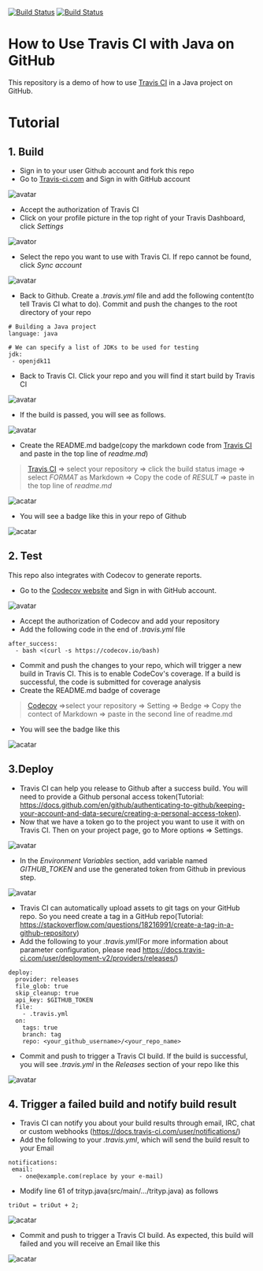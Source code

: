 [![Build Status](https://travis-ci.com/LiuShengping0718/Travis_CI_Tutorial.svg?branch=main)](https://travis-ci.com/LiuShengping0718/Travis_CI_Tutorial)
[![Build Status](https://travis-ci.com/LiuShengping0718/Travis_CI_Tutorial.svg?branch=main)](https://travis-ci.com/LiuShengping0718/Travis_CI_Tutorial)
# How to Use Travis CI with Java on GitHub
This repository is a demo of how to use [Travis CI](https://docs.travis-ci.com/) in a Java project on GitHub.

# Tutorial
## 1. Build
* Sign in to your user Github account and fork this repo
* Go to [Travis-ci.com](https://travis-ci.com/) and Sign in with GitHub account

![avatar](https://github.com/kreattang/TravisCI_Java/blob/main/img/20210529151710.png)

* Accept the authorization of Travis CI
* Click on your profile picture in the top right of your Travis Dashboard, click _Settings_

![avator](https://github.com/kreattang/TravisCI_Java/blob/main/img/20210529153038.png)

* Select the repo you want to use with Travis CI. If repo cannot be found, click _Sync account_


![avatar](https://github.com/kreattang/TravisCI_Java/blob/main/img/20210529153337.png)

* Back to Github. Create a _.travis.yml_ file and add the following content(to tell Travis CI what to do). Commit and push the changes to the root directory of your repo
```
# Building a Java project
language: java

# We can specify a list of JDKs to be used for testing
jdk:
 - openjdk11
```

* Back to Travis CI. Click your repo and you will find it start build by Travis CI

![avatar](https://github.com/kreattang/TravisCI_Java/blob/main/img/20210529152709.png)

* If the build is passed, you will see as follows.

![avatar](https://github.com/kreattang/TravisCI_Java/blob/main/img/20210529154131.png)

* Create the README.md badge(copy the markdown code from [Travis CI](https://travis-ci.com/) and paste in the top line of _readme.md_)
> [Travis CI](https://travis-ci.com/) => select your repository => click the build status image => select _FORMAT_ as Markdown => Copy the code of _RESULT_ => paste in the top line of _readme.md_

![acatar](https://github.com/kreattang/TravisCI_Java/blob/main/img/20210529154809.png)

* You will see a badge like this in your repo of Github

![acatar](https://github.com/kreattang/TravisCI_Java/blob/main/img/20210530100304.png)

## 2. Test
This repo also integrates with Codecov to generate reports.
* Go to the [Codecov website](https://about.codecov.io/) and Sign in with GitHub account.

![avatar](https://github.com/kreattang/TravisCI_Java/blob/main/img/20210530091144.png)

* Accept the authorization of Codecov and add your repository 
* Add the following code in the end of _.travis.yml_ file
```
after_success:
  - bash <(curl -s https://codecov.io/bash)
```
* Commit and push the changes to your repo, which will trigger a new build in Travis CI. This is to enable CodeCov's coverage.
If a build is successful, the code is submitted for coverage analysis
* Create the README.md badge of coverage
> [Codecov](https://codecov.io/gh)  =>select your repository => Setting => Bedge => Copy the contect of Markdown => paste in the second line of readme.md

* You will see the badge like this

![acatar](https://github.com/kreattang/TravisCI_Java/blob/main/img/20210530100532.png)

## 3.Deploy
* Travis CI can help you release to Github after a success build. You will need to provide a Github personal access token(Tutorial: https://docs.github.com/en/github/authenticating-to-github/keeping-your-account-and-data-secure/creating-a-personal-access-token). 
* Now that we have a token go to the project you want to use it with on Travis CI. Then on your project page, go to More options => Settings.

![avatar](https://github.com/kreattang/TravisCI_Java/blob/main/img/20210530094300.png)

* In the _Environment Variables_ section, add variable named _GITHUB_TOKEN_ and use the generated token from Github in previous step.

![avatar](https://github.com/kreattang/TravisCI_Java/blob/main/img/env-var.png)

* Travis CI can automatically upload assets to git tags on your GitHub repo. So you need create a tag in a GitHub repo(Tutorial:  https://stackoverflow.com/questions/18216991/create-a-tag-in-a-github-repository)
* Add the following to your  _.travis.yml_(For more information about parameter configuration, please read https://docs.travis-ci.com/user/deployment-v2/providers/releases/)

```
deploy:
  provider: releases
  file_glob: true
  skip_cleanup: true
  api_key: $GITHUB_TOKEN
  file:
    - .travis.yml
  on:
    tags: true
    branch: tag
    repo: <your_github_username>/<your_repo_name>

```
* Commit and push to trigger a Travis CI build. If the build is successful, you will see _.travis.yml_ in the _Releases_ section of your repo like this

![avatar](https://github.com/kreattang/TravisCI_Java/blob/main/img/20210530104406.png)

## 4. Trigger a failed build and notify build result

 * Travis CI can notify you about your build results through email, IRC, chat or custom webhooks (https://docs.travis-ci.com/user/notifications/)
 *  Add the following to your  _.travis.yml_, which will send the build result to your Email
 ```
 notifications:
  email:
    - one@example.com(replace by your e-mail)
 ```
 * Modify line 61 of trityp.java(src/main/.../trityp.java)  as follows
 ```
 triOut = triOut + 2;
 ```
![acatar](https://github.com/kreattang/TravisCI_Java/blob/main/img/20210530114344.png)
 
* Commit and push to trigger a Travis CI build. As expected, this build will failed and you will receive an Email like this

![acatar](https://github.com/kreattang/TravisCI_Java/blob/main/img/20210530113941.jpg)

